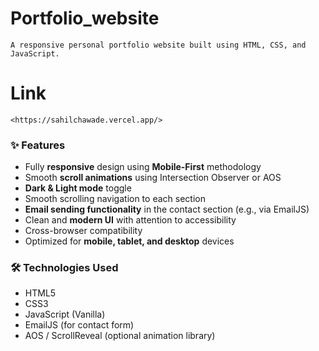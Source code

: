 # Portfolio_website
    A responsive personal portfolio website built using HTML, CSS, and JavaScript.

# Link
    <https://sahilchawade.vercel.app/>
    
### ✨ Features

- Fully **responsive** design using **Mobile-First** methodology  
- Smooth **scroll animations** using Intersection Observer or AOS  
- **Dark & Light mode** toggle  
- Smooth scrolling navigation to each section  
- **Email sending functionality** in the contact section (e.g., via EmailJS)  
- Clean and **modern UI** with attention to accessibility  
- Cross-browser compatibility  
- Optimized for **mobile, tablet, and desktop** devices  

### 🛠️ Technologies Used

- HTML5  
- CSS3  
- JavaScript (Vanilla)  
- EmailJS (for contact form)  
- AOS / ScrollReveal (optional animation library)  
